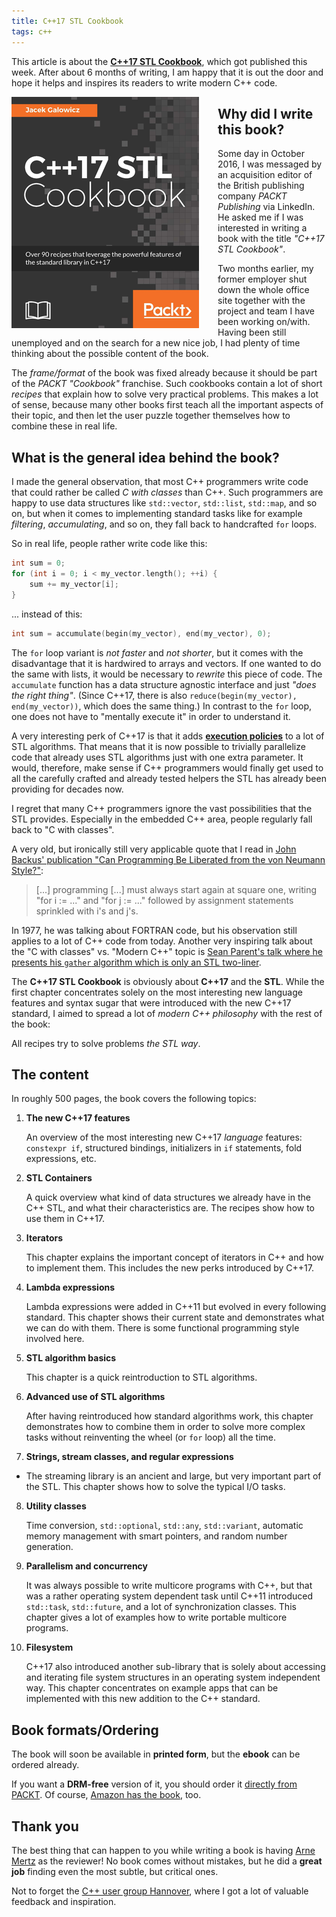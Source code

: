 ```yaml
---
title: C++17 STL Cookbook
tags: c++
---
```


This article is about the [**C++17 STL Cookbook**](https://www.packtpub.com/application-development/c17-stl-cookbook), which got published this week.
After about 6 months of writing, I am happy that it is out the door and hope it helps and inspires its readers to write modern C++ code.

<!--more-->

<img align="left" style="margin: 0px 30px 10px 0px;" src="/images/cpp17_stl_cookbook_cover.png">

## Why did I write this book?

Some day in October 2016, I was messaged by an acquisition editor of the British publishing company *PACKT Publishing* via LinkedIn.
He asked me if I was interested in writing a book with the title *"C++17 STL Cookbook"*.

Two months earlier, my former employer shut down the whole office site together with the project and team I have been working on/with.
Having been still unemployed and on the search for a new nice job, I had plenty of time thinking about the possible content of the book.

The *frame/format* of the book was fixed already because it should be part of the *PACKT "Cookbook"* franchise.
Such cookbooks contain a lot of short *recipes* that explain how to solve very practical problems.
This makes a lot of sense, because many other books first teach all the important aspects of their topic, and then let the user puzzle together themselves how to combine these in real life.

## What is the general idea behind the book?

I made the general observation, that most C++ programmers write code that could rather be called *C with classes* than C++.
Such programmers are happy to use data structures like `std::vector`, `std::list`, `std::map`, and so on, but when it comes to implementing standard tasks like for example *filtering*, *accumulating*, and so on, they fall back to handcrafted `for` loops.

So in real life, people rather write code like this:

``` cpp
int sum = 0;
for (int i = 0; i < my_vector.length(); ++i) {
    sum += my_vector[i];
}
```

... instead of this:

``` cpp
int sum = accumulate(begin(my_vector), end(my_vector), 0);
```

The `for` loop variant is *not faster* and *not shorter*, but it comes with the disadvantage that it is hardwired to arrays and vectors.
If one wanted to do the same with lists, it would be necessary to *rewrite* this piece of code.
The `accumulate` function has a data structure agnostic interface and just *"does the right thing"*.
(Since C++17, there is also `reduce(begin(my_vector), end(my_vector))`, which does the same thing.)
In contrast to the `for` loop, one does not have to "mentally execute it" in order to understand it.

A very interesting perk of C++17 is that it adds [**execution policies**](http://en.cppreference.com/w/cpp/experimental/parallelism) to a lot of STL algorithms.
That means that it is now possible to trivially parallelize code that already uses STL algorithms just with one extra parameter.
It would, therefore, make sense if C++ programmers would finally get used to all the carefully crafted and already tested helpers the STL has already been providing for decades now.

I regret that many C++ programmers ignore the vast possibilities that the STL provides.
Especially in the embedded C++ area, people regularly fall back to "C with classes".

A very old, but ironically still very applicable quote that I read in [John Backus' publication "Can Programming Be Liberated from the von Neumann Style?"](http://wwwusers.di.uniroma1.it/~lpara/LETTURE/backus.pdf):

> [...] programming [...] must always start again at square one, writing "for i := ..." and "for j := ..." followed by assignment statements sprinkled with i's and j's.

In 1977, he was talking about FORTRAN code, but his observation still applies to a lot of C++ code from today.
Another very inspiring talk about the "C with classes" vs. "Modern C++" topic is [Sean Parent's talk where he presents his `gather` algorithm which is only an STL two-liner](https://channel9.msdn.com/Events/GoingNative/2013/Cpp-Seasoning).

The **C++17 STL Cookbook** is obviously about **C++17** and the **STL**.
While the first chapter concentrates solely on the most interesting new language features and syntax sugar that were introduced with the new C++17 standard, I aimed to spread a lot of *modern C++ philosophy* with the rest of the book:

All recipes try to solve problems *the STL way*.

## The content

In roughly 500 pages, the book covers the following topics:

 1. **The new C++17 features**

    An overview of the most interesting new C++17 *language* features: `constexpr if`, structured bindings, initializers in `if` statements, fold expressions, etc.

 2. **STL Containers**

    A quick overview what kind of data structures we already have in the C++ STL, and what their characteristics are. The recipes show how to use them in C++17.


 3. **Iterators**

    This chapter explains the important concept of iterators in C++ and how to implement them. This includes the new perks introduced by C++17.

 4. **Lambda expressions**

    Lambda expressions were added in C++11 but evolved in every following standard. This chapter shows their current state and demonstrates what we can do with them. There is some functional programming style involved here.

 5. **STL algorithm basics**

    This chapter is a quick reintroduction to STL algorithms.

 6. **Advanced use of STL algorithms**

    After having reintroduced how standard algorithms work, this chapter demonstrates how to combine them in order to solve more complex tasks without reinventing the wheel (or `for` loop) all the time.

 7. **Strings, stream classes, and regular expressions**
 - The streaming library is an ancient and large, but very important part of the STL. This chapter shows how to solve the typical I/O tasks.
 8. **Utility classes**

    Time conversion, `std::optional`, `std::any`, `std::variant`, automatic memory management with smart pointers, and random number generation.

 9. **Parallelism and concurrency**

    It was always possible to write multicore programs with C++, but that was a rather operating system dependent task until C++11 introduced `std::task`, `std::future`, and a lot of synchronization classes. This chapter gives a lot of examples how to write portable multicore programs.

 10. **Filesystem**

     C++17 also introduced another sub-library that is solely about accessing and iterating file system structures in an operating system independent way. This chapter concentrates on example apps that can be implemented with this new addition to the C++ standard.

## Book formats/Ordering

The book will soon be available in **printed form**, but the **ebook** can be ordered already.

If you want a **DRM-free** version of it, you should order it [directly from PACKT](https://www.packtpub.com/application-development/c17-stl-cookbook). Of course, [Amazon has the book](http://amzn.to/2hqAyFX), too.

## Thank you

The best thing that can happen to you while writing a book is having [Arne Mertz](https://arne-mertz.de/) as the reviewer!
No book comes without mistakes, but he did a **great job** finding even the most subtle, but critical ones.

Not to forget the [C++ user group Hannover](https://www.meetup.com/de-DE/C-User-Group-Hannover/), where I got a lot of valuable feedback and inspiration.
